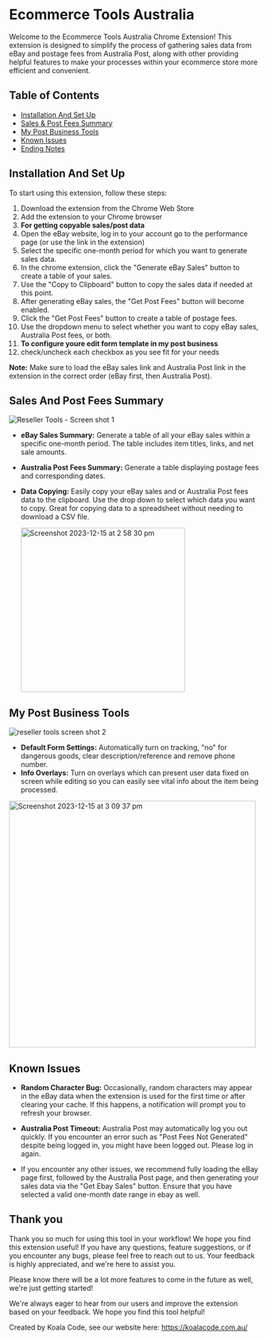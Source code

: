 # Ecommerce Tools Australia

Welcome to the Ecommerce Tools Australia Chrome Extension! This extension is designed to simplify the process of gathering sales data from eBay and postage fees from Australia Post, along with other providing helpful features to make your processes within your ecommerce store more efficient and convenient. 

## Table of Contents

- [Installation And Set Up](#installation-and-set-up)
- [Sales & Post Fees Summary](#sales-and-post-fees-summary)
- [My Post Business Tools](#My-Post-Business-Tools)
- [Known Issues](#known-issues)
- [Ending Notes](#thank-you)

## Installation And Set Up

To start using this extension, follow these steps:

1. Download the extension from the Chrome Web Store 
2. Add the extension to your Chrome browser
3. **For getting copyable sales/post data**
4. Open the eBay website, log in to your account go to the performance page (or use the link in the extension)
5. Select the specific one-month period for which you want to generate sales data.
6. In the chrome extension, click the "Generate eBay Sales" button to create a table of your sales.
7. Use the "Copy to Clipboard" button to copy the sales data if needed at this point.
8. After generating eBay sales, the "Get Post Fees" button will become enabled.
9. Click the "Get Post Fees" button to create a table of postage fees.
10. Use the dropdown menu to select whether you want to copy eBay sales, Australia Post fees, or both.
11. **To configure youre edit form template in my post business**
12. check/uncheck each checkbox as you see fit for your needs

**Note:** Make sure to load the eBay sales link and Australia Post link in the extension in the correct order (eBay first, then Australia Post).

## Sales And Post Fees Summary

![Reseller Tools - Screen shot 1](https://github.com/joshem96/RTA---Readme-Files/assets/31944980/63bfbbbd-30fb-4cfb-860e-8f63156d1008)


- **eBay Sales Summary:** Generate a table of all your eBay sales within a specific one-month period. The table includes item titles, links, and net sale amounts.

- **Australia Post Fees Summary:** Generate a table displaying postage fees and corresponding dates. 

- **Data Copying:** Easily copy your eBay sales and or Australia Post fees data to the clipboard. Use the drop down to select which data you want to copy. Great for copying data to a spreadsheet without needing to download a CSV file.

  <img width="330" alt="Screenshot 2023-12-15 at 2 58 30 pm" src="https://github.com/joshem96/RTA---Readme-Files/assets/31944980/c4fafa47-c9f4-4f1a-9968-29d8a7cf3958">


## My Post Business Tools

![reseller tools screen shot 2](https://github.com/joshem96/RTA---Readme-Files/assets/31944980/069953ac-a59b-460d-b569-140fef37e04e)

- **Default Form Settings:** Automatically turn on tracking, "no" for dangerous goods, clear description/reference and remove phone number.
- **Info Overlays:** Turn on overlays which can present user data fixed on screen while editing so you can easily see vital info about the item being processed.

<img width="496" alt="Screenshot 2023-12-15 at 3 09 37 pm" src="https://github.com/joshem96/RTA---Readme-Files/assets/31944980/0607cc70-d206-4ef3-beea-779ea1adda60">

## Known Issues

- **Random Character Bug:** Occasionally, random characters may appear in the eBay data when the extension is used for the first time or after clearing your cache. If this happens, a notification will prompt you to refresh your browser.

- **Australia Post Timeout:** Australia Post may automatically log you out quickly. If you encounter an error such as "Post Fees Not Generated" despite being logged in, you might have been logged out. Please log in again.

- If you encounter any other issues, we recommend fully loading the eBay page first, followed by the Australia Post page, and then generating your sales data via the "Get Ebay Sales" button. Ensure that you have selected a valid one-month date range in ebay as well.

## Thank you

Thank you so much for using this tool in your workflow! We hope you find this extension useful! If you have any questions, feature suggestions, or if you encounter any bugs, please feel free to reach out to us. Your feedback is highly appreciated, and we're here to assist you.

Please know there will be a lot more features to come in the future as well, we're just getting started!

We're always eager to hear from our users and improve the extension based on your feedback. We hope you find this tool helpful!

Created by Koala Code, see our website here: https://koalacode.com.au/
